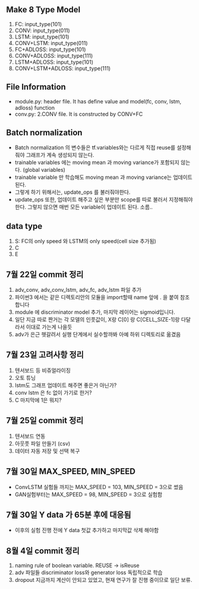 ## Make 8 Type Model
1. FC: input_type(101)
2. CONV: input_type(011)
3. LSTM: input_type(101)
4. CONV+LSTM: input_type(011)
5. FC+ADLOSS: input_type(101)
6. CONV+ADLOSS: input_type(111)
7. LSTM+ADLOSS: input_type(101)
8. CONV+LSTM+ADLOSS: input_type(111)

## File Information
- module.py: header file. It has define value and model(fc, conv, lstm, adloss) function
- conv.py: 2.CONV file. It is constructed by CONV+FC

## Batch normalization
- Batch normalization 의 변수들은 tf.variables와는 다르게 직접 reuse를 설정해 줘야 그래프가 계속 생성되지 않는다.
- trainable variables 에는 moving mean 과 moving variance가 포함되지 않는다. (global variables)
- trainable variable 만 학습해도 moving mean 과 moving variance는 업데이트 된다.
- 그렇게 하기 위해서는, update_ops 를 불러줘야한다.
- update_ops 또한, 업데이트 해주고 싶은 부분만 scope를 따로 불러서 지정해줘야 한다. 그렇지 않으면 매번 모든 variable이 업데이트 된다. 소름..

## data type
1. S: FC의 only speed 와 LSTM의 only speed(cell size 추가됨)
2. C
3. E

## 7월 22일 commit 정리
1. adv_conv, adv_conv_lstm, adv_fc, adv_lstm 파일 추가 
2. 파이썬3 에서는 같은 디렉토리안의 모듈을 import할때 name 앞에 . 을 붙여 참조합니다
3. module 에 discriminator model 추가, 마지막 레이어는 sigmoid입니다.
4. 일단 지금 따로 짠거는 각 모델의 인풋값이, X랑 C[0] 랑 C[CELL_SIZE-1]랑 다달라서 이대로 가는게 나을듯
5. adv가 은근 헷갈려서 실행 단계에서 실수할까봐 아예 하위 디렉토리로 옮겼음

## 7월 23일 고려사항 정리
1. 텐서보드 등 비쥬얼라이징
2. 오토 튜닝
3. lstm도 그래프 업데이트 해주면 좋은거 아닌가?
4. conv lstm 은 fc 없이 가기로 한거?
5. C 마지막에 1은 뭐지?

## 7월 25일 commit 정리
1. 텐서보드 연동
2. 아웃풋 파일 만들기 (csv)
3. 데이터 자동 저장 및 선택 복구

## 7월 30일 MAX_SPEED, MIN_SPEED
- ConvLSTM 실험들 까지는 MAX_SPEED = 103, MIN_SPEED = 3으로 썼음
- GAN실험부터는 MAX_SPEED = 98, MIN_SPEED = 3으로 실험함

## 7월 30일 Y data 가 65분 후에 대응됨
- 이후의 실험 진행 전에 Y data 첫값 추가하고 마지막값 삭제 해야함

## 8월 4일 commit 정리
1. naming rule of boolean variable. REUSE -> isReuse 
2. adv 파일들 discriminator loss와 generator loss 독립적으로 학습
3. dropout 지금까지 계산이 안되고 있었고, 현재 연구가 잘 진행 중이므로 일단 보류. 
